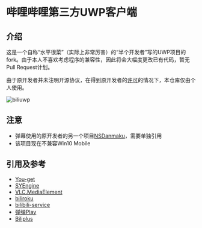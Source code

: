 # 哔哩哔哩第三方UWP客户端

## 介绍
这是一个自称“水平很菜”（实际上非常厉害）的“半个开发者”写的UWP项目的fork。由于本人不喜欢考虑程序的兼容性，因此将会大幅度更改已有代码，暂无Pull Request计划。

由于原开发者并未注明开源协议，在得到原开发者的[许可](https://github.com/xiaoyaocz/biliuwp/issues/9)的情况下，本仓库仅由个人使用。

![biliuwp](https://i.loli.net/2018/12/20/5c1bb55577b8e.png)

## 注意
* 弹幕使用的原开发者的另一个项目[NSDanmaku](https://github.com/xiaoyaocz/NSDanmaku)，需要单独引用
* 该项目现在不兼容Win10 Mobile

## 引用及参考
* [You-get](https://github.com/soimort/you-get)
* [SYEngine](https://github.com/amamiya/SYEngine)
* [VLC.MediaElement](https://github.com/kakone/VLC.MediaElement)
* [biliroku](https://github.com/zyzsdy/biliroku)
* [bilibili-service](https://github.com/WhiteBlue/bilibili-service)
* [弹弹Play](https://api.acplay.net/swagger/ui/index)
* [Biliplus](https://www.biliplus.com)